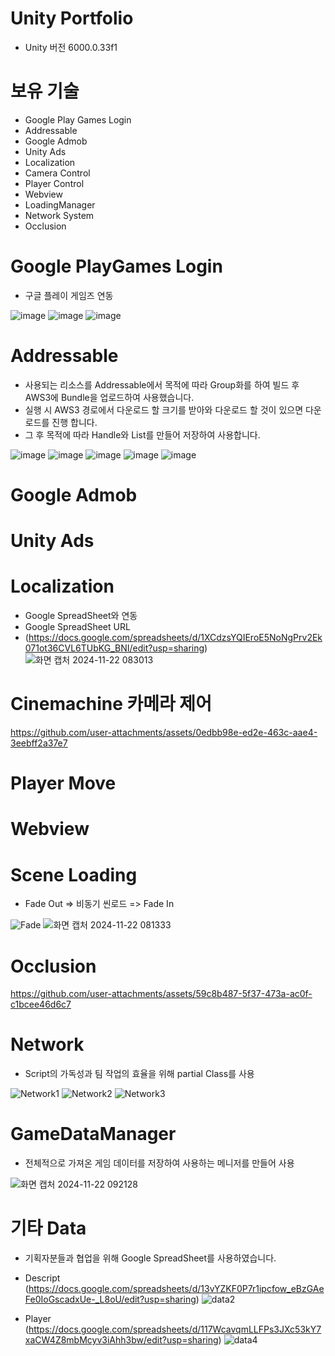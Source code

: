 # Unity Portfolio
- Unity 버전 6000.0.33f1

# 보유 기술
- Google Play Games Login
- Addressable
- Google Admob
- Unity Ads
- Localization
- Camera Control
- Player Control
- Webview
- LoadingManager
- Network System
- Occlusion
  
# Google PlayGames Login
- 구글 플레이 게임즈 연동

![image](https://github.com/user-attachments/assets/f4768d84-ed25-4ef8-9b55-ffa34e0e7ad9)
![image](https://github.com/user-attachments/assets/32977b49-d73e-43a7-b314-b5bc198178f3)
![image](https://github.com/user-attachments/assets/07a57465-b53d-4105-82ca-b3be73777c4d)

# Addressable
- 사용되는 리소스를 Addressable에서 목적에 따라 Group화를 하여 빌드 후 
AWS3에 Bundle을 업로드하여 사용했습니다.
- 실행 시 AWS3 경로에서 다운로드 할 크기를 받아와 다운로드 할 것이 있으면 다운로드를 진행 합니다.
- 그 후 목적에 따라 Handle와 List를 만들어 저장하여 사용합니다.

![image](https://github.com/user-attachments/assets/d2a441fa-c365-4f63-9681-e1ab1a8ba6fe)
![image](https://github.com/user-attachments/assets/f63cc8e5-0b15-420f-b180-f46aeb2ac49a)
![image](https://github.com/user-attachments/assets/7315d8a7-9fe1-44aa-b4da-b173af3c5f97)
![image](https://github.com/user-attachments/assets/6fe7b27c-8c51-4773-bcc8-b930c100f3b2)
![image](https://github.com/user-attachments/assets/ccc0df9b-61b2-4c5f-9769-edf0177b0cf6)

# Google Admob

# Unity Ads

# Localization
- Google SpreadSheet와 연동
- Google SpreadSheet URL
- (https://docs.google.com/spreadsheets/d/1XCdzsYQIEroE5NoNgPrv2Ek071ot36CVL6TUbKG_BNI/edit?usp=sharing)
![화면 캡처 2024-11-22 083013](https://github.com/user-attachments/assets/9e202f8a-4af6-4f29-9c2b-0a60f31b90be)

# Cinemachine 카메라 제어

https://github.com/user-attachments/assets/0edbb98e-ed2e-463c-aae4-3eebff2a37e7

# Player Move

# Webview



# Scene Loading
- Fade Out => 비동기 씬로드 => Fade In
  
![Fade](https://github.com/user-attachments/assets/3f151b13-028b-4506-a446-594227b08c3f)
![화면 캡처 2024-11-22 081333](https://github.com/user-attachments/assets/53b839f7-c4c1-4b21-8359-eaa9b65c7e56)

# Occlusion

https://github.com/user-attachments/assets/59c8b487-5f37-473a-ac0f-c1bcee46d6c7

# Network
- Script의 가독성과 팀 작업의 효율을 위해 partial Class를 사용

![Network1](https://github.com/user-attachments/assets/a6e67da9-63e5-49b7-ac75-2c624298c127)
![Network2](https://github.com/user-attachments/assets/e2dbc1a6-a945-44ea-8a72-9c17229cb809)
![Network3](https://github.com/user-attachments/assets/d7bdf95c-eaef-4e4c-bb0f-7655d2d89315)


# GameDataManager
- 전체적으로 가져온 게임 데이터를 저장하여 사용하는 메니저를 만들어 사용

![화면 캡처 2024-11-22 092128](https://github.com/user-attachments/assets/a6a99a15-2918-49d6-9525-00608de3ec44)

# 기타 Data
- 기획자분들과 협업을 위해 Google SpreadSheet를 사용하였습니다.

- Descript (https://docs.google.com/spreadsheets/d/13vYZKF0P7r1ipcfow_eBzGAeFe0IoGscadxUe-_L8oU/edit?usp=sharing)
![data2](https://github.com/user-attachments/assets/4235af72-b5ac-4d07-bd4b-99d8fcd21918)

- Player (https://docs.google.com/spreadsheets/d/117WcavqmLLFPs3JXc53kY7xaCW4Z8mbMcyv3iAhh3bw/edit?usp=sharing)
![data4](https://github.com/user-attachments/assets/0b2b9053-d054-4366-accc-4744c5c7a434)
